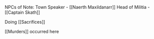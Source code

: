 NPCs of Note:
Town Speaker - [[Naerth Maxildanarr]]
Head of Militia - [[Captain Skath]]

Doing [[Sacrifices]]

[[Murders]] occurred here


